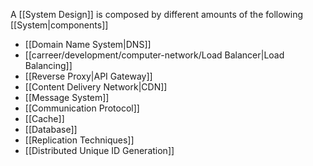 A [[System Design]] is composed by different amounts of the following [[System|components]]

- [[Domain Name System|DNS]]
- [[carreer/development/computer-network/Load Balancer|Load Balancing]]
- [[Reverse Proxy|API Gateway]]
- [[Content Delivery Network|CDN]]
- [[Message System]]
- [[Communication Protocol]]
- [[Cache]]
- [[Database]]
- [[Replication Techniques]]
- [[Distributed Unique ID Generation]]